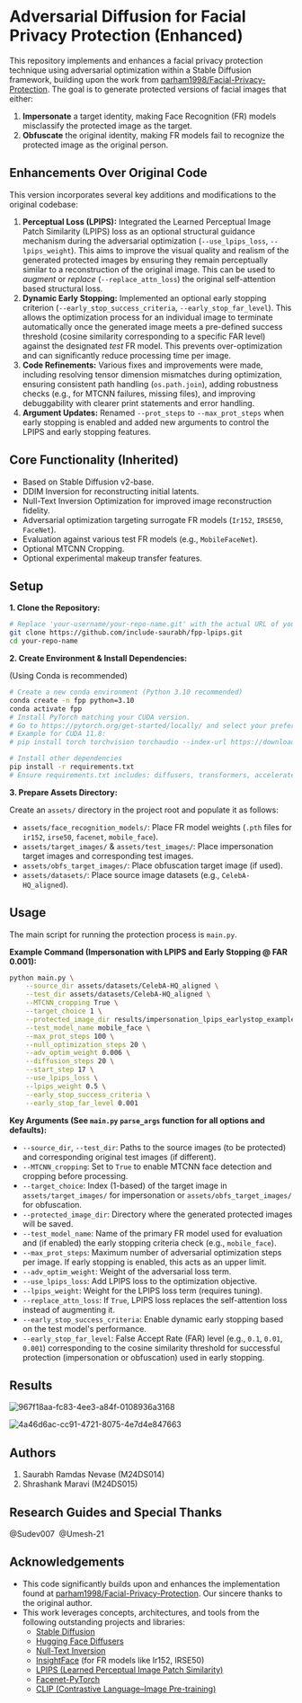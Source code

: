 

# Adversarial Diffusion for Facial Privacy Protection (Enhanced)

This repository implements and enhances a facial privacy protection technique using adversarial optimization within a Stable Diffusion framework, building upon the work from [parham1998/Facial-Privacy-Protection](https://github.com/parham1998/Facial-Privacy-Protection). The goal is to generate protected versions of facial images that either:

1.  **Impersonate** a target identity, making Face Recognition (FR) models misclassify the protected image as the target.
2.  **Obfuscate** the original identity, making FR models fail to recognize the protected image as the original person.

## Enhancements Over Original Code

This version incorporates several key additions and modifications to the original codebase:

1.  **Perceptual Loss (LPIPS):** Integrated the Learned Perceptual Image Patch Similarity (LPIPS) loss as an optional structural guidance mechanism during the adversarial optimization (`--use_lpips_loss`, `--lpips_weight`). This aims to improve the visual quality and realism of the generated protected images by ensuring they remain perceptually similar to a reconstruction of the original image. This can be used to *augment* or *replace* (`--replace_attn_loss`) the original self-attention based structural loss.
2.  **Dynamic Early Stopping:** Implemented an optional early stopping criterion (`--early_stop_success_criteria`, `--early_stop_far_level`). This allows the optimization process for an individual image to terminate automatically once the generated image meets a pre-defined success threshold (cosine similarity corresponding to a specific FAR level) against the designated *test* FR model. This prevents over-optimization and can significantly reduce processing time per image.
3.  **Code Refinements:** Various fixes and improvements were made, including resolving tensor dimension mismatches during optimization, ensuring consistent path handling (`os.path.join`), adding robustness checks (e.g., for MTCNN failures, missing files), and improving debuggability with clearer print statements and error handling.
4.  **Argument Updates:** Renamed `--prot_steps` to `--max_prot_steps` when early stopping is enabled and added new arguments to control the LPIPS and early stopping features.

## Core Functionality (Inherited)

*   Based on Stable Diffusion v2-base.
*   DDIM Inversion for reconstructing initial latents.
*   Null-Text Inversion Optimization for improved image reconstruction fidelity.
*   Adversarial optimization targeting surrogate FR models (`Ir152`, `IRSE50`, `FaceNet`).
*   Evaluation against various test FR models (e.g., `MobileFaceNet`).
*   Optional MTCNN Cropping.
*   Optional experimental makeup transfer features.

## Setup

**1. Clone the Repository:**

```bash
# Replace 'your-username/your-repo-name.git' with the actual URL of your repository
git clone https://github.com/include-saurabh/fpp-lpips.git
cd your-repo-name
```

**2. Create Environment & Install Dependencies:**

(Using Conda is recommended)

```bash
# Create a new conda environment (Python 3.10 recommended)
conda create -n fpp python=3.10
conda activate fpp
# Install PyTorch matching your CUDA version.
# Go to https://pytorch.org/get-started/locally/ and select your preferences.
# Example for CUDA 11.8:
# pip install torch torchvision torchaudio --index-url https://download.pytorch.org/whl/cu118

# Install other dependencies
pip install -r requirements.txt
# Ensure requirements.txt includes: diffusers, transformers, accelerate, numpy, opencv-python, Pillow, tqdm, lpips, facenet-pytorch, scikit-image, clip-openai
```

**3. Prepare Assets Directory:**

Create an `assets/` directory in the project root and populate it as follows:

*   `assets/face_recognition_models/`: Place FR model weights (`.pth` files for `ir152`, `irse50`, `facenet`, `mobile_face`).
*   `assets/target_images/` & `assets/test_images/`: Place impersonation target images and corresponding test images.
*   `assets/obfs_target_images/`: Place obfuscation target image (if used).
*   `assets/datasets/`: Place source image datasets (e.g., `CelebA-HQ_aligned`).

## Usage

The main script for running the protection process is `main.py`.

**Example Command (Impersonation with LPIPS and Early Stopping @ FAR 0.001):**

```bash
python main.py \
    --source_dir assets/datasets/CelebA-HQ_aligned \
    --test_dir assets/datasets/CelebA-HQ_aligned \
    --MTCNN_cropping True \
    --target_choice 1 \
    --protected_image_dir results/impersonation_lpips_earlystop_example \
    --test_model_name mobile_face \
    --max_prot_steps 100 \
    --null_optimization_steps 20 \
    --adv_optim_weight 0.006 \
    --diffusion_steps 20 \
    --start_step 17 \
    --use_lpips_loss \
    --lpips_weight 0.5 \
    --early_stop_success_criteria \
    --early_stop_far_level 0.001
```

**Key Arguments (See `main.py` `parse_args` function for all options and defaults):**

*   `--source_dir`, `--test_dir`: Paths to the source images (to be protected) and corresponding original test images (if different).
*   `--MTCNN_cropping`: Set to `True` to enable MTCNN face detection and cropping before processing.
*   `--target_choice`: Index (1-based) of the target image in `assets/target_images/` for impersonation or `assets/obfs_target_images/` for obfuscation.
*   `--protected_image_dir`: Directory where the generated protected images will be saved.
*   `--test_model_name`: Name of the primary FR model used for evaluation and (if enabled) the early stopping criteria check (e.g., `mobile_face`).
*   `--max_prot_steps`: Maximum number of adversarial optimization steps per image. If early stopping is enabled, this acts as an upper limit.
*   `--adv_optim_weight`: Weight of the adversarial loss term.
*   `--use_lpips_loss`: Add LPIPS loss to the optimization objective.
*   `--lpips_weight`: Weight for the LPIPS loss term (requires tuning).
*   `--replace_attn_loss`: If `True`, LPIPS loss replaces the self-attention loss instead of augmenting it.
*   `--early_stop_success_criteria`: Enable dynamic early stopping based on the test model's performance.
*   `--early_stop_far_level`: False Accept Rate (FAR) level (e.g., `0.1`, `0.01`, `0.001`) corresponding to the cosine similarity threshold for successful protection (impersonation or obfuscation) used in early stopping.

## Results
![967f18aa-fc83-4ee3-a84f-0108936a3168](https://github.com/user-attachments/assets/f38c7096-8eb8-43c6-9b8b-7a21420c4df8)

![4a46d6ac-cc91-4721-8075-4e7d4e847663](https://github.com/user-attachments/assets/252ed1e0-05e1-4a6d-9b10-f445da5618c8)

## Authors 
1. Saurabh Ramdas Nevase (M24DS014)
2. Shrashank Maravi (M24DS015)

## Research Guides and Special Thanks

@Sudev007 
@Umesh-21



## Acknowledgements

*   This code significantly builds upon and enhances the implementation found at [parham1998/Facial-Privacy-Protection](https://github.com/parham1998/Facial-Privacy-Protection). Our sincere thanks to the original author.
*   This work leverages concepts, architectures, and tools from the following outstanding projects and libraries:
    *   [Stable Diffusion](https://github.com/CompVis/stable-diffusion)
    *   [Hugging Face Diffusers](https://github.com/huggingface/diffusers)
    *   [Null-Text Inversion](https://null-text-inversion.github.io/)
    *   [InsightFace](https://github.com/deepinsight/insightface) (for FR models like Ir152, IRSE50)
    *   [LPIPS (Learned Perceptual Image Patch Similarity)](https://github.com/richzhang/PerceptualSimilarity)
    *   [Facenet-PyTorch](https://github.com/timesler/facenet-pytorch)
    *   [CLIP (Contrastive Language–Image Pre-training)](https://github.com/openai/CLIP)
```
